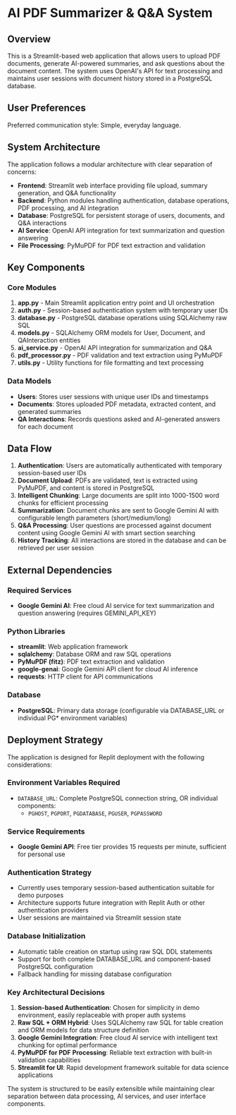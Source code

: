 # AI PDF Summarizer & Q&A System

## Overview

This is a Streamlit-based web application that allows users to upload PDF documents, generate AI-powered summaries, and ask questions about the document content. The system uses OpenAI's API for text processing and maintains user sessions with document history stored in a PostgreSQL database.

## User Preferences

Preferred communication style: Simple, everyday language.

## System Architecture

The application follows a modular architecture with clear separation of concerns:

- **Frontend**: Streamlit web interface providing file upload, summary generation, and Q&A functionality
- **Backend**: Python modules handling authentication, database operations, PDF processing, and AI integration
- **Database**: PostgreSQL for persistent storage of users, documents, and Q&A interactions
- **AI Service**: OpenAI API integration for text summarization and question answering
- **File Processing**: PyMuPDF for PDF text extraction and validation

## Key Components

### Core Modules

1. **app.py** - Main Streamlit application entry point and UI orchestration
2. **auth.py** - Session-based authentication system with temporary user IDs
3. **database.py** - PostgreSQL database operations using SQLAlchemy raw SQL
4. **models.py** - SQLAlchemy ORM models for User, Document, and QAInteraction entities
5. **ai_service.py** - OpenAI API integration for summarization and Q&A
6. **pdf_processor.py** - PDF validation and text extraction using PyMuPDF
7. **utils.py** - Utility functions for file formatting and text processing

### Data Models

- **Users**: Stores user sessions with unique user IDs and timestamps
- **Documents**: Stores uploaded PDF metadata, extracted content, and generated summaries
- **QA Interactions**: Records questions asked and AI-generated answers for each document

## Data Flow

1. **Authentication**: Users are automatically authenticated with temporary session-based user IDs
2. **Document Upload**: PDFs are validated, text is extracted using PyMuPDF, and content is stored in PostgreSQL
3. **Intelligent Chunking**: Large documents are split into 1000-1500 word chunks for efficient processing
4. **Summarization**: Document chunks are sent to Google Gemini AI with configurable length parameters (short/medium/long)
5. **Q&A Processing**: User questions are processed against document content using Google Gemini AI with smart section searching
5. **History Tracking**: All interactions are stored in the database and can be retrieved per user session

## External Dependencies

### Required Services
- **Google Gemini AI**: Free cloud AI service for text summarization and question answering (requires GEMINI_API_KEY)

### Python Libraries
- **streamlit**: Web application framework
- **sqlalchemy**: Database ORM and raw SQL operations
- **PyMuPDF (fitz)**: PDF text extraction and validation
- **google-genai**: Google Gemini API client for cloud AI inference
- **requests**: HTTP client for API communications

### Database
- **PostgreSQL**: Primary data storage (configurable via DATABASE_URL or individual PG* environment variables)

## Deployment Strategy

The application is designed for Replit deployment with the following considerations:

### Environment Variables Required
- `DATABASE_URL`: Complete PostgreSQL connection string, OR individual components:
  - `PGHOST`, `PGPORT`, `PGDATABASE`, `PGUSER`, `PGPASSWORD`

### Service Requirements
- **Google Gemini API**: Free tier provides 15 requests per minute, sufficient for personal use

### Authentication Strategy
- Currently uses temporary session-based authentication suitable for demo purposes
- Architecture supports future integration with Replit Auth or other authentication providers
- User sessions are maintained via Streamlit session state

### Database Initialization
- Automatic table creation on startup using raw SQL DDL statements
- Support for both complete DATABASE_URL and component-based PostgreSQL configuration
- Fallback handling for missing database configuration

### Key Architectural Decisions

1. **Session-based Authentication**: Chosen for simplicity in demo environment, easily replaceable with proper auth systems
2. **Raw SQL + ORM Hybrid**: Uses SQLAlchemy raw SQL for table creation and ORM models for data structure definition
3. **Google Gemini Integration**: Free cloud AI service with intelligent text chunking for optimal performance
4. **PyMuPDF for PDF Processing**: Reliable text extraction with built-in validation capabilities
5. **Streamlit for UI**: Rapid development framework suitable for data science applications

The system is structured to be easily extensible while maintaining clear separation between data processing, AI services, and user interface components.
